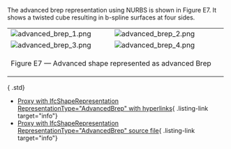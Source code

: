﻿The advanced brep representation using NURBS is shown in Figure E7. It shows a twisted cube resulting in b-spline surfaces at four sides.

<table summary="advanced Brep">
 <tr>
  <td>
   <img src="fig/advanced_brep_1.png" alt="advanced_brep_1.png">
  </td>
  <td>
   <img src="fig/advanced_brep_2.png" alt="advanced_brep_2.png">
  </td>
 </tr>
 <tr>
  <td>
   <img src="fig/advanced_brep_3.png" alt="advanced_brep_3.png">
  </td>
  <td>
   <img src="fig/advanced_brep_4.png" alt="advanced_brep_4.png">
  </td>
 </tr>
 <tr style="height:20px;">
  <td colspan="2" style=" vertical-align:bottom;">
   <p class="figure">Figure E7 &mdash; Advanced shape represented as advanced Brep</p>
  </td>
  <td>&nbsp;
  </td>
 </tr>
</table>

{ .std}
*  [Proxy with IfcShapeRepresentation RepresentationType="AdvancedBrep" with hyperlinks](ifc/advanced_brep.ifc.htm){ .listing-link target="info"} 
*  [Proxy with IfcShapeRepresentation RepresentationType="AdvancedBrep" source file](ifc/advanced_brep.ifc){ .listing-link target="info"}